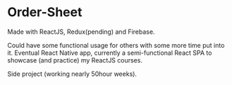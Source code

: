 # Order-Sheet

Made with ReactJS, Redux(pending) and Firebase.

Could have some functional usage for others with some more time put into it.
Eventual React Native app, currently a semi-functional React SPA to showcase (and practice) my ReactJS courses.

Side project (working nearly 50hour weeks).
